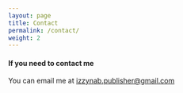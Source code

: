 ```yaml
---
layout: page
title: Contact
permalink: /contact/
weight: 2
---
```


#### If you need to contact me

You can email me at izzynab.publisher@gmail.com
